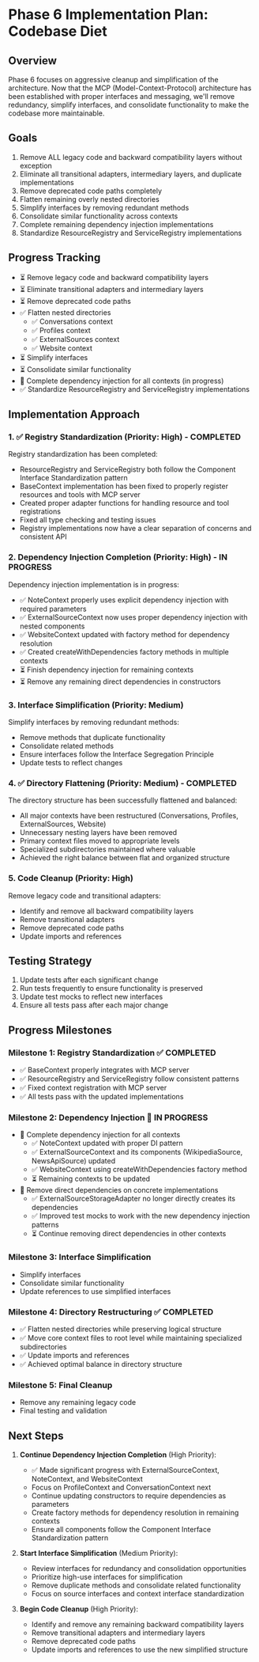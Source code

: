 # Phase 6 Implementation Plan: Codebase Diet

## Overview

Phase 6 focuses on aggressive cleanup and simplification of the architecture. Now that the MCP (Model-Context-Protocol) architecture has been established with proper interfaces and messaging, we'll remove redundancy, simplify interfaces, and consolidate functionality to make the codebase more maintainable.

## Goals

1. Remove ALL legacy code and backward compatibility layers without exception
2. Eliminate all transitional adapters, intermediary layers, and duplicate implementations
3. Remove deprecated code paths completely
4. Flatten remaining overly nested directories
5. Simplify interfaces by removing redundant methods
6. Consolidate similar functionality across contexts
7. Complete remaining dependency injection implementations
8. Standardize ResourceRegistry and ServiceRegistry implementations

## Progress Tracking

- ⏳ Remove legacy code and backward compatibility layers
- ⏳ Eliminate transitional adapters and intermediary layers
- ⏳ Remove deprecated code paths
- ✅ Flatten nested directories
  - ✅ Conversations context
  - ✅ Profiles context
  - ✅ ExternalSources context
  - ✅ Website context
- ⏳ Simplify interfaces
- ⏳ Consolidate similar functionality
- 🔄 Complete dependency injection for all contexts (in progress)
- ✅ Standardize ResourceRegistry and ServiceRegistry implementations

## Implementation Approach

### 1. ✅ Registry Standardization (Priority: High) - COMPLETED

Registry standardization has been completed:
- ResourceRegistry and ServiceRegistry both follow the Component Interface Standardization pattern
- BaseContext implementation has been fixed to properly register resources and tools with MCP server
- Created proper adapter functions for handling resource and tool registrations
- Fixed all type checking and testing issues
- Registry implementations now have a clear separation of concerns and consistent API

### 2. Dependency Injection Completion (Priority: High) - IN PROGRESS

Dependency injection implementation is in progress:
- ✅ NoteContext properly uses explicit dependency injection with required parameters
- ✅ ExternalSourceContext now uses proper dependency injection with nested components
- ✅ WebsiteContext updated with factory method for dependency resolution
- ✅ Created createWithDependencies factory methods in multiple contexts
- ⏳ Finish dependency injection for remaining contexts
- ⏳ Remove any remaining direct dependencies in constructors

### 3. Interface Simplification (Priority: Medium)

Simplify interfaces by removing redundant methods:
- Remove methods that duplicate functionality
- Consolidate related methods
- Ensure interfaces follow the Interface Segregation Principle
- Update tests to reflect changes

### 4. ✅ Directory Flattening (Priority: Medium) - COMPLETED

The directory structure has been successfully flattened and balanced:
- All major contexts have been restructured (Conversations, Profiles, ExternalSources, Website)
- Unnecessary nesting layers have been removed
- Primary context files moved to appropriate levels
- Specialized subdirectories maintained where valuable
- Achieved the right balance between flat and organized structure

### 5. Code Cleanup (Priority: High)

Remove legacy code and transitional adapters:
- Identify and remove all backward compatibility layers
- Remove transitional adapters
- Remove deprecated code paths
- Update imports and references

## Testing Strategy

1. Update tests after each significant change
2. Run tests frequently to ensure functionality is preserved
3. Update test mocks to reflect new interfaces
4. Ensure all tests pass after each major change

## Progress Milestones

### Milestone 1: Registry Standardization ✅ COMPLETED
- ✅ BaseContext properly integrates with MCP server
- ✅ ResourceRegistry and ServiceRegistry follow consistent patterns
- ✅ Fixed context registration with MCP server
- ✅ All tests pass with the updated implementations

### Milestone 2: Dependency Injection 🔄 IN PROGRESS
- 🔄 Complete dependency injection for all contexts
  - ✅ NoteContext updated with proper DI pattern
  - ✅ ExternalSourceContext and its components (WikipediaSource, NewsApiSource) updated
  - ✅ WebsiteContext using createWithDependencies factory method
  - ⏳ Remaining contexts to be updated
- 🔄 Remove direct dependencies on concrete implementations
  - ✅ ExternalSourceStorageAdapter no longer directly creates its dependencies
  - ✅ Improved test mocks to work with the new dependency injection patterns
  - ⏳ Continue removing direct dependencies in other contexts

### Milestone 3: Interface Simplification
- Simplify interfaces
- Consolidate similar functionality
- Update references to use simplified interfaces

### Milestone 4: Directory Restructuring ✅ COMPLETED
- ✅ Flatten nested directories while preserving logical structure
- ✅ Move core context files to root level while maintaining specialized subdirectories
- ✅ Update imports and references
- ✅ Achieved optimal balance in directory structure

### Milestone 5: Final Cleanup
- Remove any remaining legacy code
- Final testing and validation

## Next Steps

1. **Continue Dependency Injection Completion** (High Priority):
   - ✅ Made significant progress with ExternalSourceContext, NoteContext, and WebsiteContext
   - Focus on ProfileContext and ConversationContext next
   - Continue updating constructors to require dependencies as parameters
   - Create factory methods for dependency resolution in remaining contexts
   - Ensure all components follow the Component Interface Standardization pattern

2. **Start Interface Simplification** (Medium Priority):
   - Review interfaces for redundancy and consolidation opportunities
   - Prioritize high-use interfaces for simplification
   - Remove duplicate methods and consolidate related functionality
   - Focus on source interfaces and context interface standardization

3. **Begin Code Cleanup** (High Priority):
   - Identify and remove any remaining backward compatibility layers
   - Remove transitional adapters and intermediary layers
   - Remove deprecated code paths
   - Update imports and references to use the new simplified structure